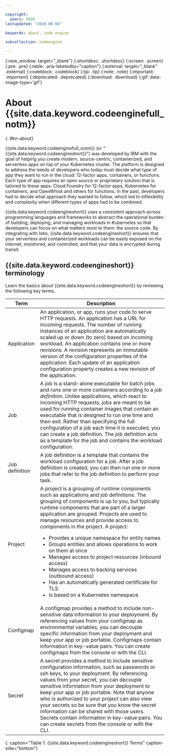 ```yaml
---

copyright:
  years: 2020
lastupdated: "2020-08-04"

keywords: about, code engine

subcollection: codeengine

---
```


{:new_window: target="_blank"}
{:shortdesc: .shortdesc}
{:screen: .screen}
{:pre: .pre}
{:table: .aria-labeledby="caption"}
{:external: target="_blank" .external}
{:codeblock: .codeblock}
{:tip: .tip}
{:note: .note}
{:important: .important}
{:deprecated: .deprecated}
{:download: .download}
{:gif: data-image-type='gif'}

# About {{site.data.keyword.codeenginefull_notm}}
{: #kn-about}

{{site.data.keyword.codeenginefull_notm}} (or "{{site.data.keyword.codeengineshort}}") was developed by IBM with the goal of helping you create modern, source-centric, containerized, and serverless apps on top of your Kubernetes cluster. The platform is designed to address the needs of developers who today must decide what type of app they want to run in the cloud: 12-factor apps, containers, or functions. Each type of app requires an open source or proprietary solution that is tailored to these apps: Cloud Foundry for 12-factor apps, Kubernetes for containers, and OpenWhisk and others for functions. In the past, developers had to decide what approach they wanted to follow, which led to inflexibility and complexity when different types of apps had to be combined.

{{site.data.keyword.codeengineshort}} uses a consistent approach across programming languages and frameworks to abstract the operational burden of building, deploying, and managing workloads in Kubernetes so that developers can focus on what matters most to them: the source code. By integrating with Istio, {{site.data.keyword.codeengineshort}} ensures that your serverless and containerized workloads can be easily exposed on the internet, monitored, and controlled, and that your data is encrypted during transit.


## {{site.data.keyword.codeengineshort}} terminology

Learn the basics about {{site.data.keyword.codeengineshort}} by reviewing the following key terms.

|Term|Description|
|---------|-------------------|
| Application | An application, or app, runs your code to serve HTTP requests. An application has a URL for incoming requests. The number of running instances of an application are automatically scaled up or down (to zero) based on incoming workload. An application contains one or more revisions. A revision represents an immutable version of the configuration properties of the application. Each update of an application configuration property creates a new revision of the application.|
| Job | A job is a stand-alone executable for batch jobs and runs one or more containers according to a *job definition*. Unlike applications, which react to incoming HTTP requests, jobs are meant to be used for running container images that contain an executable that is designed to run one time and then exit. Rather than specifying the full configuration of a job each time it is executed, you can create a job definition. The job definition acts as a template for the job and contains the workload configuration.|
| Job definition | A job definition is a template that contains the workload configuration for a job. After a job definition is created, you can then run one or more jobs that refer to the job definition to perform your task.|
| Project | A project is a grouping of runtime components such as applications and job definitions. The grouping of components is up to you, but typically runtime components that are part of a larger application are grouped. Projects are used to manage resources and provide access to components in the project. A project:<ul><li>Provides a unique namespace for entity names</li><li> Groups entities and allows operations to work on them at once</li><li> Manages access to project resources (inbound access)</li><li> Manages access to backing services (outbound access)</li><li> Has an automatically generated certificate for TLS</li><li> Is based on a Kubernetes namespace</li></ul> |
| Configmap | A configmap provides a method to include non-sensitive data information to your deployment. By referencing values from your configmap as environmental variables, you can decouple specific information from your deployment and keep your app or job portable. Configmaps contain information in key-value pairs. You can create configmaps from the console or with the CLI.|
| Secret | A secret provides a method to include sensitive configuration information, such as passwords or ssh keys, to your deployment. By referencing values from your secret, you can decouple sensitive information from your deployment to keep your app or job portable. Note that anyone who is authorized to your project can also view your secrets so be sure that you know the secret information can be shared with those users. Secrets contain information in key-value pairs. You can create secrets from the console or with the CLI. |
{: caption="Table 1. {{site.data.keyword.codeengineshort}} Terms" caption-side="bottom"}


